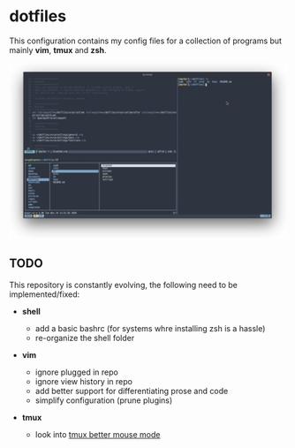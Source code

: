 # dotfiles

This configuration contains my config files for a collection of programs but mainly **vim**, **tmux** and **zsh**.

![screenshot](/info/terminal.png)

## TODO

This repository is constantly evolving, the following need to be implemented/fixed:

- **shell**
  - add a basic bashrc (for systems whre installing zsh is a hassle)
  - re-organize the shell folder

- **vim**
  - ignore plugged in repo 
  - ignore view history in repo
  - add better support for differentiating prose and code
  - simplify configuration (prune plugins)

- **tmux**
  - look into [tmux better mouse mode](https://github.com/NHDaly/tmux-better-mouse-mode)

